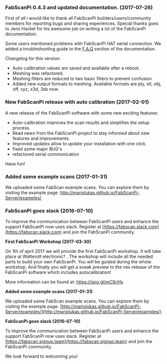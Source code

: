 ### FabScanPi 0.4.3 and updated documentation. (2017-07-26)
First of all i would like to thank all FabScanPi builders/users/community members for 
reporting bugs and sharing experiences. Special thanks goes to Jens Hackel for his
awesome job on writing a lot of the FabScanPi documentation. 

Some users mentioned problems with FabScanPi HAT serial connection. We added a troubleshooting 
guide to the [F.A.Q](http://mariolukas.github.io/FabScanPi-Server/faq/#hardware) section of the 
documentation.

Changelog for this version: 

 * Auto-calibration values are saved and available after a reboot. 
 * Meshing was refactored. 
 * Meshing filters are reduced to two basic filters to prevent confusion 
 * Added new output formats to meshing. Available formats are ply, stl, obj, off, xyz, x3d, 3ds now.

### New FabScanPi release with auto calibration (2017-02-01)
A new release of the FabScanPi software with some new exciting features:

 * Auto-calibration improves the scan results and simplifies the setup process.
 * Read news from the FabScanPi project to stay informed about new features and improvements.
 * Improved updates allow to update your installation with one click.
 * fixed some major BUG's
 * refactored serial communication

Have fun!

### Added some example scans (2017-01-31)

We uploaded some FabScan example scans. You can explore them by visiting the example page. http://mariolukas.github.io/FabScanPi-Server/examples/

### FabScanPi goes slack (2016-07-10)
To improve the communication between FabScanPi users and enhance the support FabScanPi now uses slack. Register at
[https://fabscan.slack.com](https://fabscan.slack.com) and join the FabScanPi community.

**First FabScanPi Workshop (2017-03-30)**

On 1th of april 2017 we will provide the first FabScanPi workshop. 
It will take place at Watterott electronic? . The workshop will include all the 
needed parts to build your own FabScanPi. You will be guided during the whole workshop. 
And finally you will get a sneak preview to the nex release of the FabScanPi 
software which includes autocalibration!

More information can be found at: https://goo.gl/mC9cHs

**Added some example scans (2017-01-31)**

We uploaded some FabScan example scans. You can explore them by visiting the example page. 
[http://mariolukas.github.io/FabScanPi-Server/examples/](http://mariolukas.github.io/FabScanPi-Server/examples/) 


**FabScanPi goes slack (2016-07-10)**

To improve the communication between FabScanPi users and enhance the support FabScanPi now uses slack. Register at
[https://fabscan.signup.team](https://fabscan.signup.team) and join the FabScanPi community.

We look forward to welcoming you!
